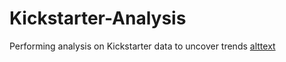 # Kickstarter-Analysis
Performing analysis on Kickstarter data to uncover trends 
[alttext](https://github.com/sd2wiebe/Kickstarter-Analysis/blob/main/Outcomes_vs_Goals.png)
